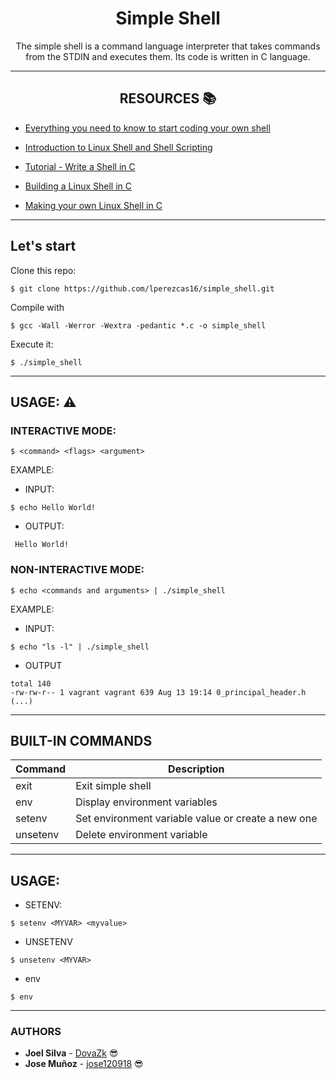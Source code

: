 <div align="center">

# Simple Shell
The simple shell is a command language interpreter that takes commands from the STDIN and executes them. 
Its code is written in C language.


---

## RESOURCES :books:
</div>

* [Everything you need to know to start coding your own shell](https://intranet.hbtn.io/concepts/64)

* [Introduction to Linux Shell and Shell Scripting](https://www.geeksforgeeks.org/introduction-linux-shell-shell-scripting/)

* [Tutorial - Write a Shell in C](https://brennan.io/2015/01/16/write-a-shell-in-c/)

* [Building a Linux Shell in C](https://medium.com/@josefgoodyear/building-a-linux-shell-in-c-8be5e109458b)

* [Making your own Linux Shell in C](https://www.geeksforgeeks.org/making-linux-shell-c/)

---


## Let's start

Clone this repo:

```
$ git clone https://github.com/lperezcas16/simple_shell.git
```

Compile with

```
$ gcc -Wall -Werror -Wextra -pedantic *.c -o simple_shell
```

Execute it:
```
$ ./simple_shell
```

---

## USAGE: :warning:

</div>

### INTERACTIVE MODE:

```
$ <command> <flags> <argument>
```
EXAMPLE:

* INPUT:
```
$ echo Hello World!
```
* OUTPUT:
```
 Hello World!
```

### NON-INTERACTIVE MODE:

```
$ echo <commands and arguments> | ./simple_shell
```
EXAMPLE:

* INPUT:
```
$ echo "ls -l" | ./simple_shell
```

* OUTPUT
```
total 140
-rw-rw-r-- 1 vagrant vagrant 639 Aug 13 19:14 0_principal_header.h
(...)
```

---

## BUILT-IN COMMANDS 



| Command | Description  |
| ------- | --- |
| exit | Exit simple shell|	
| env | Display environment variables |
| setenv | Set environment variable value or create a new one |
| unsetenv | Delete environment variable |


---

## USAGE:

</div>

* SETENV:
```
$ setenv <MYVAR> <myvalue>
```

* UNSETENV
```
$ unsetenv <MYVAR>
```

* env
```
$ env 
```

---

### AUTHORS
* **Joel Silva** - [DovaZk](https://github.com/DovaZk) :sunglasses:
* **Jose Muñoz** - [jose120918](https://github.com/jose120918) :sunglasses:
